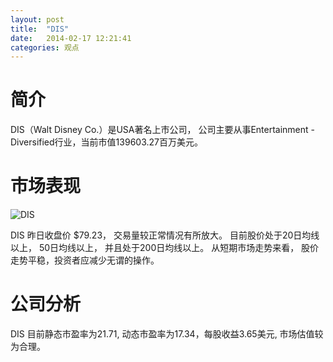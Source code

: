 ```yaml
---
layout: post
title:  "DIS"
date:   2014-02-17 12:21:41
categories: 观点
---
```


# 简介
DIS（Walt Disney Co.）是USA著名上市公司，
公司主要从事Entertainment - Diversified行业，当前市值139603.27百万美元。

# 市场表现

![DIS](http://finviz.com/chart.ashx?t=DIS&ty=c&ta=1&p=d&s=l)

DIS 昨日收盘价 $79.23，
交易量较正常情况有所放大。
目前股价处于20日均线以上，
50日均线以上，
并且处于200日均线以上。
从短期市场走势来看，
股价走势平稳，投资者应减少无谓的操作。

# 公司分析
DIS 目前静态市盈率为21.71, 动态市盈率为17.34，每股收益3.65美元,
市场估值较为合理。

